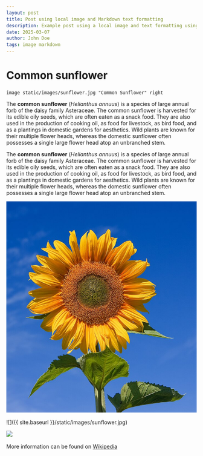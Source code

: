 ```yaml
---
layout: post
title: Post using local image and Markdown text formatting
description: Example post using a local image and text formatting using Markdown.
date: 2025-03-07
author: John Doe
tags: image markdown
---
```


# Common sunflower

`image static/images/sunflower.jpg "Common Sunflower" right`

The **common sunflower** (*Helianthus annuus*) is a species of large annual forb of the daisy family Asteraceae. The common sunflower is harvested for its edible oily seeds, which are often eaten as a snack food. They are also used in the production of cooking oil, as food for livestock, as bird food, and as a plantings in domestic gardens for aesthetics. Wild plants are known for their multiple flower heads, whereas the domestic sunflower often possesses a single large flower head atop an unbranched stem.

The **common sunflower** (*Helianthus annuus*) is a species of large annual forb of the daisy family Asteraceae. The common sunflower is harvested for its edible oily seeds, which are often eaten as a snack food. They are also used in the production of cooking oil, as food for livestock, as bird food, and as a plantings in domestic gardens for aesthetics. Wild plants are known for their multiple flower heads, whereas the domestic sunflower often possesses a single large flower head atop an unbranched stem.

![](static/images/sunflower.jpg)

![]({{ site.baseurl }}/static/images/sunflower.jpg)

![](../../../static/images/sunflower.jpg)

More information can be found on [Wikipedia](https://en.wikipedia.org/wiki/Common_sunflower)
